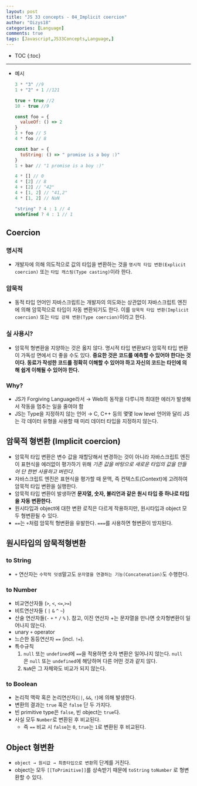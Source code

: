 ```yaml
---
layout: post
title: "JS 33 concepts - 04_Implicit coercion"
author: "Oizys18"
categories: [Language]
comments: true
tags: [Javascript,JS33Concepts,Language,]
---
```

* TOC
{:toc}
* * *

- 예시

    ```jsx
    3 * "3" //9
    1 + "2" + 1 //121

    true + true //2
    10 - true //9

    const foo = {
      valueOf: () => 2
    }
    3 + foo // 5
    4 * foo // 8

    const bar = {
      toString: () => " promise is a boy :)"
    }
    1 + bar // "1 promise is a boy :)"

    4 * [] // 0
    4 * [2] // 8
    4 + [2] // "42"
    4 + [1, 2] // "41,2"
    4 * [1, 2] // NaN

    "string" ? 4 : 1 // 4
    undefined ? 4 : 1 // 1
    ```

## Coercion

### 명시적

- 개발자에 의해 의도적으로 값의 타입을 변환하는 것을 `명시적 타입 변환(Explicit coercion)` 또는 `타입 캐스팅(Type casting)`이라 한다.

### 암묵적

- 동적 타입 언어인 자바스크립트는 개발자의 의도와는 상관없이 자바스크립트 엔진에 의해 암묵적으로 타입이 자동 변환되기도 한다. 이를 `암묵적 타입 변환(Implicit coercion)` 또는 `타입 강제 변환(Type coercion)`이라고 한다.

### 실 사용시?

- 암묵적 형변환을 지양하는 것은 옳지 않다. 명시적 타입 변환보다 암묵적 타입 변환이 가독성 면에서 더 좋을 수도 있다. **중요한 것은 코드를 예측할 수 있어야 한다는 것이다. 동료가 작성한 코드를 정확히 이해할 수 있어야 하고 자신의 코드는 타인에 의해 쉽게 이해될 수 있어야 한다.**

### Why?

- JS가 Forgiving Language라서 → Web의 동작을 다루니까 최대한 에러가 발생해서 작동을 멈추는 일을 줄여야 함
- JS는 Type을 지정하지 않는 언어 → C, C++ 등의 몇몇 low level 언어와 달리 JS는 각 데이터 유형을 사용할 때 미리 데이터 타입을 지정하지 않는다.

## 암묵적 형변환 (Implicit coercion)

- 암묵적 타입 변환은 변수 값을 재할당해서 변경하는 것이 아니라 자바스크립트 엔진이 표현식을 에러없이 평가하기 위해 *기존 값을 바탕으로 새로운 타입의 값을 만들어 단 한번 사용하고 버린다.*
- 자바스크립트 엔진은 표현식을 평가할 때 문맥, 즉 컨텍스트(Context)에 고려하여 암묵적 타입 변환을 실행한다.
- 암묵적 타입 변환이 발생하면 **문자열, 숫자, 불리언과 같은 원시 타입 중 하나로 타입을 자동 변환한다.**
- 원시타입과 object에 대한 변환 로직은 다르게 작용하지만, 원시타입과 object 모두 형변환될 수 있다.
- `==`는 `+`처럼 암묵적 형변환을 유발한다. `===`를 사용하면 형변환이 방지된다.

## 원시타입의 암묵적형변환

### to String

- `+` 연산자는 `수학적 덧셈`말고도 `문자열을 연결하는 기능(Concatenation)`도 수행한다.

### to Number

- 비교연산자들 (`>`, `<`, `<=`,`>=`)
- 비트연산자들 ( `|` `&` `^` `~`)
- 산술 연산자들(`-` `+` `*` `/` `%` ). 참고, 이진 연산자 +는 문자열을 만나면 숫자형변환이 일어나지 않는다.
- unary `+` operator
- 느슨한 동등연산자 `==` (incl. `!=`).
- 특수규칙
    1. `null` 또는 `undefined`에 `==`을 적용하면 숫자 변환은 일어나지 않는다. `null`은 `null` 또는 `undefined`에 해당하며 다른 어떤 것과 같지 않다.
    2. `NaN`은 그 자체와도 비교가 되지 않는다.

### to Boolean

- 논리적 맥락 혹은 논리연산자(`||`, `&&`, `!`)에 의해 발생한다.
- 변환의 결과는 `true` 혹은 `false` 단 두 가지다.
- 빈 primitive type은 `false`, 빈 object는 `true`다.
- 사실 모두 `Number`로 변환된 후 비교된다.
    - 즉 `==` 비교 시 `false`는 `0`, `true`는 `1`로 변환된 후 비교된다.

## Object 형변환

- `object → 원시값 → 최종타입으로 변환`의 단계를 거친다.
- object는 모두 `[[ToPrimitive]]`를 상속받기 때문에 `toString` `toNumber` 로 형변환할 수 있다.